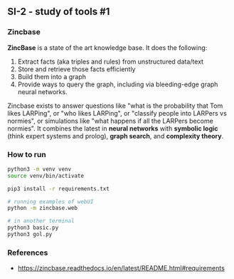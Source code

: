 ## SI-2 - study of tools #1

### Zincbase

**ZincBase** is a state of the art knowledge base. It does the following:

1. Extract facts (aka triples and rules) from unstructured data/text
2. Store and retrieve those facts efficiently
3. Build them into a graph
4. Provide ways to query the graph, including via bleeding-edge graph neural networks.

Zincbase exists to answer questions like "what is the probability that Tom likes LARPing", or "who likes LARPing", or "classify people into LARPers vs normies", or simulations like "what happens if all the LARPers become normies".
It combines the latest in **neural networks** with **symbolic logic** (think expert systems and prolog), **graph search**, and **complexity theory**.


### How to run
```bash
python3 -m venv venv
source venv/bin/activate

pip3 install -r requirements.txt
```

```bash
# running examples of webUI
python -m zincbase.web

# in another terminal
python3 basic.py
python3 gol.py
```

### References

* https://zincbase.readthedocs.io/en/latest/README.html#requirements

